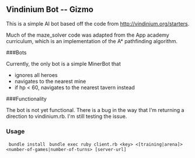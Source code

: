## Vindinium Bot -- Gizmo

This is a simple AI bot based off the code from http://vindinium.org/starters.

Much of the maze_solver code was adapted from the App academy curriculum, which is an implementation of the A* pathfinding algorithm.

###Bots

Currently, the only bot is a simple MinerBot that 

- ignores all heroes
- navigates to the nearest mine
- if hp < 60, navigates to the nearest tavern instead


###Functionality

The bot is not yet functional. There is a bug in the way that I'm returning a direction to vindinium.rb. I'm still testing the issue. 

### Usage ###

` bundle install`
` bundle exec ruby client.rb <key> <[training|arena]> <number-of-games|number-of-turns> [server-url]`
